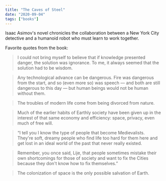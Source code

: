 ```yaml
---
title: "The Caves of Steel"
date: "2020-09-04"
tags: ["books"]
---
```


Isaac Asimov's novel chronicles the collaboration between a New York City detective and a humanoid robot who must learn to work together.

Favorite quotes from the book:

> I could not bring myself to believe that if knowledge presented danger, the solution was ignorance. To me, it always seemed that the solution had to be wisdom.

> Any technological advance can be dangerous. Fire was dangerous from the start, and so (even more so) was speech — and both are still dangerous to this day — but human beings would not be human without them.

> The troubles of modern life come from being divorced from nature.

> Much of the earlier habits of Earthly society have been given up in the interest of that same economy and efficiency: space, privacy, even much of free will.

> “I tell you I know the type of people that become Medievalists. They're soft, dreamy people who find life too hard for them here and get lost in an ideal world of the past that never really existed.

> Remember, you once said, Lije, that people sometimes mistake their own shortcomings for those of society and want to fix the Cities because they don't know how to fix themselves.”

> The colonization of space is the only possible salvation of Earth.
